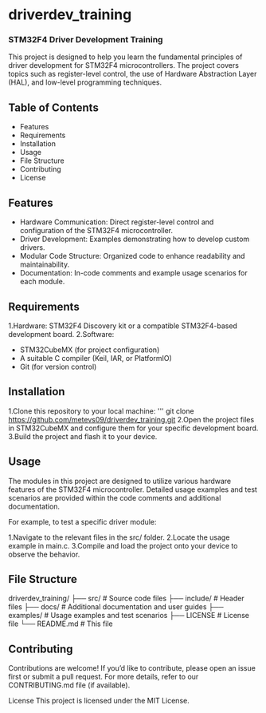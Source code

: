 # driverdev_training
### STM32F4 Driver Development Training

This project is designed to help you learn the fundamental principles of driver development for STM32F4 microcontrollers. The project covers topics such as register-level control, the use of Hardware Abstraction Layer (HAL), and low-level programming techniques.

## Table of Contents
- Features
- Requirements
- Installation
- Usage
- File Structure
- Contributing
- License
## Features
- Hardware Communication: Direct register-level control and configuration of the STM32F4 microcontroller.
- Driver Development: Examples demonstrating how to develop custom drivers.
- Modular Code Structure: Organized code to enhance readability and maintainability.
- Documentation: In-code comments and example usage scenarios for each module.
## Requirements
1.Hardware: STM32F4 Discovery kit or a compatible STM32F4-based development board.
2.Software:
- STM32CubeMX (for project configuration)
- A suitable C compiler (Keil, IAR, or PlatformIO)
- Git (for version control)
## Installation
1.Clone this repository to your local machine:
''' git clone https://github.com/metevs09/driverdev_training.git
2.Open the project files in STM32CubeMX and configure them for your specific development board.
3.Build the project and flash it to your device.
## Usage
The modules in this project are designed to utilize various hardware features of the STM32F4 microcontroller. Detailed usage examples and test scenarios are provided within the code comments and additional documentation.

For example, to test a specific driver module:

1.Navigate to the relevant files in the src/ folder.
2.Locate the usage example in main.c.
3.Compile and load the project onto your device to observe the behavior.

## File Structure

driverdev_training/
├── src/           # Source code files
├── include/       # Header files
├── docs/          # Additional documentation and user guides
├── examples/      # Usage examples and test scenarios
├── LICENSE        # License file
└── README.md      # This file

## Contributing
Contributions are welcome!
If you’d like to contribute, please open an issue first or submit a pull request. For more details, refer to our CONTRIBUTING.md file (if available).

License
This project is licensed under the MIT License.

